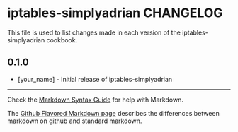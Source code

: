 iptables-simplyadrian CHANGELOG
==========================

This file is used to list changes made in each version of the iptables-simplyadrian cookbook.

0.1.0
-----
- [your_name] - Initial release of iptables-simplyadrian

- - -
Check the [Markdown Syntax Guide](http://daringfireball.net/projects/markdown/syntax) for help with Markdown.

The [Github Flavored Markdown page](http://github.github.com/github-flavored-markdown/) describes the differences between markdown on github and standard markdown.
